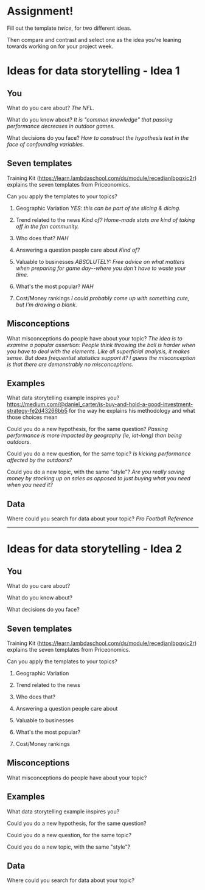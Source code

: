 # Assignment!

Fill out the template *twice*, for two different ideas.

Then compare and contrast and select one as the idea you're leaning towards
working on for your project week.


# Ideas for data storytelling - Idea 1

## You

What do you care about?
*The NFL.*

What do you know about?
*It is "common knowledge" that passing performance decreases in outdoor games.*

What decisions do you face?
*How to construct the hypothesis test in the face of confounding variables.*


## Seven templates

Training Kit (https://learn.lambdaschool.com/ds/module/recedjanlbpqxic2r) explains the seven templates from Priceonomics.

Can you apply the templates to your topics? 

1. Geographic Variation
*YES: this can be part of the slicing & dicing.*

2. Trend related to the news
*Kind of? Home-made stats are kind of taking off in the fan community.*

3. Who does that?
*NAH*

4. Answering a question people care about
*Kind of?*

5. Valuable to businesses
*ABSOLUTELY: Free advice on what matters when preparing for game day--where you don't have to waste your time.*

6. What's the most popular?
*NAH*

7. Cost/Money rankings
*I could probably come up with something cute, but I'm drawing a blank.*

## Misconceptions

What misconceptions do people have about your topic?
*The idea is to examine a popular assertion: People think throwing the ball is harder when you have to deal with the elements. Like all superficial analysis, it makes sense. But does frequentist statistics support it? I guess the misconception is that there are demonstrably no misconceptions.*

## Examples

What data storytelling example inspires you?
https://medium.com/@daniel_carter/is-buy-and-hold-a-good-investment-strategy-fe2d43266bb5 for the way he explains his methodology and what those choices mean

Could you do a new hypothesis, for the same question?
*Passing performance is more impacted by geography (ie, lat-long) than being outdoors.*

Could you do a new question, for the same topic?
*Is kicking performance affected by the outdoors?*

Could you do a new topic, with the same "style"?
*Are you really saving money by stocking up on sales as opposed to just buying what you need when you need it?*

## Data

Where could you search for data about your topic?
*Pro Football Reference*

---

# Ideas for data storytelling - Idea 2

## You

What do you care about?


What do you know about?


What decisions do you face?


## Seven templates

Training Kit (https://learn.lambdaschool.com/ds/module/recedjanlbpqxic2r) explains the seven templates from Priceonomics.

Can you apply the templates to your topics? 

1. Geographic Variation


2. Trend related to the news


3. Who does that?


4. Answering a question people care about


5. Valuable to businesses


6. What's the most popular?


7. Cost/Money rankings


## Misconceptions

What misconceptions do people have about your topic?


## Examples

What data storytelling example inspires you?


Could you do a new hypothesis, for the same question?


Could you do a new question, for the same topic?


Could you do a new topic, with the same "style"?


## Data

Where could you search for data about your topic?
